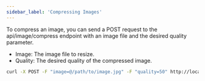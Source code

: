 ```yaml
---
sidebar_label: 'Compressing Images'
---
```


To compress an image, you can send a POST request to the api/image/compress endpoint with an image file and the desired quality parameter.

- Image: The image file to resize.
- Quality: The desired quality of the compressed image.

```bash
curl -X POST -F "image=@/path/to/image.jpg" -F "quality=50" http://localhost:5000/api/v1/compress
```